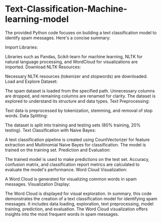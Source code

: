 # Text-Classification-Machine-learning-model

The provided Python code focuses on building a text classification model to identify spam messages. Here's a concise summary:

Import Libraries:

Libraries such as Pandas, Scikit-learn for machine learning, NLTK for natural language processing, and WordCloud for visualizations are imported.
Download NLTK Resources:

Necessary NLTK resources (tokenizer and stopwords) are downloaded.
Load and Explore Dataset:

The spam dataset is loaded from the specified path.
Unnecessary columns are dropped, and remaining columns are renamed for clarity.
The dataset is explored to understand its structure and data types.
Text Preprocessing:

Text data is preprocessed by tokenization, stemming, and removal of stop words.
Data Splitting:

The dataset is split into training and testing sets (80% training, 20% testing).
Text Classification with Naive Bayes:

A text classification pipeline is created using CountVectorizer for feature extraction and Multinomial Naive Bayes for classification.
The model is trained on the training set.
Prediction and Evaluation:

The trained model is used to make predictions on the test set.
Accuracy, confusion matrix, and classification report metrics are calculated to evaluate the model's performance.
Word Cloud Visualization:

A Word Cloud is generated for visualizing common words in spam messages.
Visualization Display:

The Word Cloud is displayed for visual exploration.
In summary, this code demonstrates the creation of a text classification model for identifying spam messages. It includes data loading, exploration, text preprocessing, model training, prediction, and evaluation. The Word Cloud visualization offers insights into the most frequent words in spam messages.





